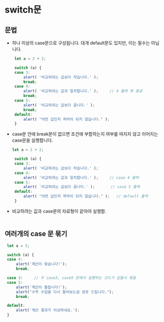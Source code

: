 # switch문
## 문법
- 하나 이상의 case문으로 구성됩니다. 대개 default문도 있지만, 이는 필수는 아닙니다.
   ```js
    let a = 2 + 2;

    switch (a) {
    case 3:
        alert( '비교하려는 값보다 작습니다.' );
        break;
    case 4:
        alert( '비교하려는 값과 일치합니다.' );     // 4 출력 후 종료
        break;
    case 5:
        alert( '비교하려는 값보다 큽니다.' );
        break;
    default:
        alert( "어떤 값인지 파악이 되지 않습니다." );
    }
 
   ```

- case문 안에 break문이 없으면 조건에 부합하는지 여부를 따지지 않고 이어지는 case문을 실행합니다.
   ```js
   let a = 2 + 2;

    switch (a) {
    case 3:
        alert( '비교하려는 값보다 작습니다.' );
    case 4:
        alert( '비교하려는 값과 일치합니다.' );     // case 4 출력
    case 5:
        alert( '비교하려는 값보다 큽니다.' );       // case 5 출력
    default:
        alert( "어떤 값인지 파악이 되지 않습니다." );   // default 출력
    }
   ```

- 비교하려는 값과 case문의 자료형이 같아야 실행함.<br><br>

## 여러개의 case 문 묶기
   ```js
    let a = 3;

    switch (a) {
    case 4:
        alert('계산이 맞습니다!');
        break;

    case 3:     // 두 case3, case5 문에서 실행하는 코드가 같을시 묶음
    case 5:
        alert('계산이 틀립니다!');
        alert("수학 수업을 다시 들어보는걸 권유 드립니다.");
        break;

    default:
        alert('계산 결과가 이상하네요.');
    }
   ```
